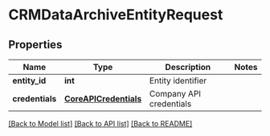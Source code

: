 # CRMDataArchiveEntityRequest

## Properties
Name | Type | Description | Notes
------------ | ------------- | ------------- | -------------
**entity_id** | **int** | Entity identifier | 
**credentials** | [**CoreAPICredentials**](CoreAPICredentials.md) | Company API credentials | 

[[Back to Model list]](../README.md#documentation-for-models) [[Back to API list]](../README.md#documentation-for-api-endpoints) [[Back to README]](../README.md)


